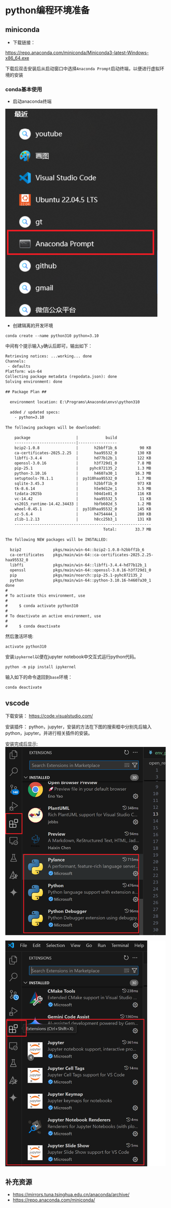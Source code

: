 # python编程环境准备

## miniconda

- 下载链接：

https://repo.anaconda.com/miniconda/Miniconda3-latest-Windows-x86_64.exe

下载后双击安装后从启动窗口中选择`Anaconda Prompt`启动终端，以便进行虚拟环境的安装

###  conda基本使用
- 启动anaconda终端

![anaconda_prompts](../figures/anaconda_prompt.png)

- 创建隔离的开发环境
```
conda create --name python310 python=3.10
```

中间有个提示输入y确认后即可，输出如下：

```
Retrieving notices: ...working... done
Channels:
 - defaults
Platform: win-64
Collecting package metadata (repodata.json): done
Solving environment: done

## Package Plan ##

  environment location: E:\Programs\Anaconda\envs\python310

  added / updated specs:
    - python=3.10

The following packages will be downloaded:

    package                    |            build
    ---------------------------|-----------------
    bzip2-1.0.8                |       h2bbff1b_6          90 KB
    ca-certificates-2025.2.25  |       haa95532_0         130 KB
    libffi-3.4.4               |       hd77b12b_1         122 KB
    openssl-3.0.16             |       h3f729d1_0         7.8 MB
    pip-25.1                   |     pyhc872135_2         1.3 MB
    python-3.10.16             |       h4607a30_1        16.3 MB
    setuptools-78.1.1          |  py310haa95532_0         1.7 MB
    sqlite-3.45.3              |       h2bbff1b_0         973 KB
    tk-8.6.14                  |       h5e9d12e_1         3.5 MB
    tzdata-2025b               |       h04d1e81_0         116 KB
    vc-14.42                   |       haa95532_5          11 KB
    vs2015_runtime-14.42.34433 |       hbfb602d_5         1.2 MB
    wheel-0.45.1               |  py310haa95532_0         145 KB
    xz-5.6.4                   |       h4754444_1         280 KB
    zlib-1.2.13                |       h8cc25b3_1         131 KB
    ------------------------------------------------------------
                                           Total:        33.7 MB

The following NEW packages will be INSTALLED:

  bzip2              pkgs/main/win-64::bzip2-1.0.8-h2bbff1b_6
  ca-certificates    pkgs/main/win-64::ca-certificates-2025.2.25-haa95532_0
  libffi             pkgs/main/win-64::libffi-3.4.4-hd77b12b_1
  openssl            pkgs/main/win-64::openssl-3.0.16-h3f729d1_0
  pip                pkgs/main/noarch::pip-25.1-pyhc872135_2
  python             pkgs/main/win-64::python-3.10.16-h4607a30_1
done
#
# To activate this environment, use
#
#     $ conda activate python310
#
# To deactivate an active environment, use
#
#     $ conda deactivate
```

然后激活环境:

```
activate python310
```

安装`ipykernel`以便在jupyter notebook中交互式运行python代码。

```
python -m pip install ipykernel
```

输入如下的命令退回到`base`环境：

```
conda deactivate
```


## vscode

下载安装： https://code.visualstudio.com/

安装插件： python，jupyter，安装的方法在下图的搜索框中分别先后输入python，jupyter。并进行相关插件的安装。

安装完成后显示:
![python](../figures/addon_python.png)

![jupyter](../figures/addon_jupyter.png)


## 补充资源

- https://mirrors.tuna.tsinghua.edu.cn/anaconda/archive/
- https://repo.anaconda.com/miniconda/


